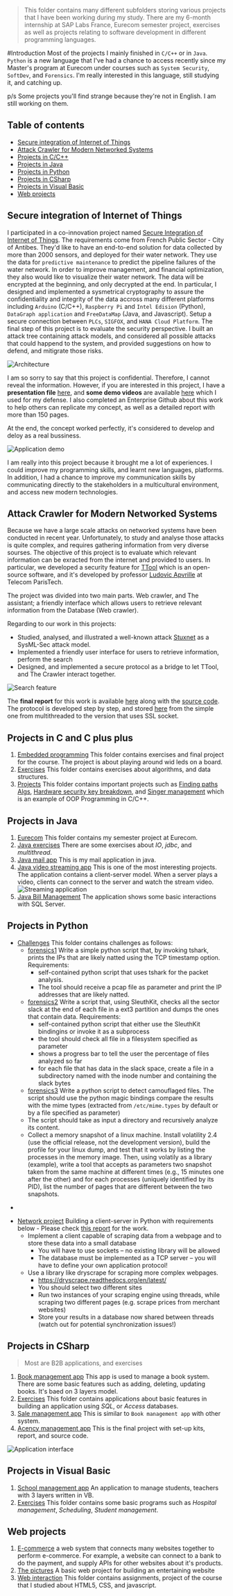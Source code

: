 >This folder contains many different subfolders storing various projects that I have been working during my study. There are my 6-month internship at SAP Labs France, Eurecom semester project, exercises as well as projects relating to software development in different programming languages.

#Introduction
Most of the projects I mainly finished in `C/C++` or in `Java`. `Python` is a new language that I've had a chance to access recently since my Master's program at Eurecom under courses such as `System Security`, `SoftDev`, and `Forensics`. I'm really interested in this language, still studying it, and catching up. 

p/s Some projects you'll find strange because they're not in English. I am still working on them.

## Table of contents
* [Secure integration of Internet of Things](#secure-integration-of-internet-of-things)
* [Attack Crawler for Modern Networked Systems](#attack-crawler-for-modern-networked-systems)
* [Projects in C/C++](#projects-in-c-and-c-plus-plus)
* [Projects in Java](#projects-in-java)
* [Projects in Python](#projects-in-python)
* [Projects in CSharp](#projects-in-sharp)
* [Projects in Visual Basic](#projects-in-visual-basic)
* [Web projects](#web-projects)


## Secure integration of Internet of Things
I participated in a co-innovation project named [Secure Integration of Internet of Things](http://scn.sap.com/community/labs/blog/2015/06/25/co-innovation-project-on-predictive-analytics-for-pipeline-integrity). The requirements come from French Public Sector - City of Antibes. They'd like to have an end-to-end solution for data collected by more than 2000 sensors, and deployed for their water network. They use the data for `predictive maintenance` to predict the pipeline failures of the water network. In order to improve management, and financial optimization, they also would like to visualize their water network. The data will be encrypted at the beginning, and only decrypted at the end. In particular, I designed and implemented a sysmetrical cryptography to assure the confidentiality and integrity of the data accross many different platforms including `Arduino` (C/C++), `Raspberry Pi` and `Intel Edision` (Python), `DataGraph application` and `FreeDataMap` (Java, and Javascript). Setup a secure connection between `PLCs`, `SIGFOX`, and `HANA Cloud Platform`. The final step of this project is to evaluate the security perspective. I built an attack tree containing attack models, and considered all possible attacks that could happend to the system, and provided suggestions on how to defend, and mitigrate those risks.

![Architecture](images/architecturediagram.png "Architecture Overview")

I am so sorry to say that this project is confidential. Therefore, I cannot reveal the information. However, if you are interested in this project, I have a **presentation file** [here](https://github.com/dandavid3000/Documents/blob/master/SecureIoT/SAP_Defense.pptx), and **some demo videos** are available [here](https://www.youtube.com/playlist?list=PLdaye8eh9RXBh5d2a3kdM_no-PMQ2ORsD) which I used for my defense. I also completed an Enterprise Github about this work to help others can replicate my concept, as well as a detailed report with more than 150 pages.

At the end, the concept worked perfectly, it's considered to develop and deloy as a real bussiness.

![Application demo](images/Concept.png "Application demo")

I am really into this project because it brought me a lot of experiences. I could improve my programming skills, and learnt new languages, platforms. In addition, I had a chance to improve my communication skills by communicating directly to the stakeholders in a multicultural environment, and access new modern technologies.

## Attack Crawler for Modern Networked Systems
Because we have a large scale attacks on networked systems have been conducted in recent year. Unfortunately, to study and analyse those attacks is quite complex, and requires gathering information from very diverse sourses.
The objective of this project is to evaluate which relevant information can be exracted from the internet and provided to users.
In particular, we developed a security feature for [TTool](http://ttool.telecom-paristech.fr/) which is an open-source software, and it's developed by professor [Ludovic Apvrille](http://perso.telecom-paristech.fr/~apvrille/) at Telecom ParisTech.

The project was divided into two main parts. Web crawler, and The assistant; a friendly interface which allows users to retrieve relevant information from the Database (Web crawler).

Regarding to our work in this projects:
* Studied, analysed, and illustrated a well-known attack [Stuxnet](https://en.wikipedia.org/wiki/Stuxnet) as a SysML-Sec attack model.
* Implemented a friendly user interface for users to retrieve information, perform the search
* Designed, and implemented a secure protocol as a bridge to let TTool, and The Crawler interact together.

![Search feature](images/ExternalSearch.png "Search feature")

The **final report** for this work is available [here](Java/Eurecom/SemesterFinalResult/FullSubmitted_Source/SemesterProjectReport_VO.pdf) along with the [source code](Java/Eurecom/SemesterFinalResult/FullSubmitted_Source/TTool.zip). The protocol is developed step by step, and stored [here](Java/Eurecom/SmallClient_Server/) from the simple one from multithreaded to the version that uses SSL socket.

## Projects in C and C plus plus

1. [Embedded programming](C/EmbeddedProgramming/Exercises)
This folder contains exercises and final project for the course. The project is about playing around wid leds on a board.
2. [Exercises](C/Exercises)
This folder contains exercises about algorithms, and data structures.
3. [Projects](C/Projects)
This folder contains important projects such as [Finding paths Algs](C/Projects/Algorithms), [Hardware security key breakdown](C/Projects/HardwareSec), and [Singer management](C/Projects/SingerManagement) which is an example of OOP Programming in C/C++.

## Projects in Java
1. [Eurecom](Java/Eurecom) This folder contains my semester project at Eurecom.
2. [Java exercises](Java/Projects/Exercises) There are some exercises about *IO*, *jdbc*, and *multithread*.
3. [Java mail app](Java/Projects/Final/JavaMailApp/0941037) This is my mail application in java.
4. [Java video streaming app](Java/Projects/Final/StreamingApplication) This is one of the most interesting projects. The application contains a client-server model. When a server plays a video, clients can connect to the server and watch the stream video.
![Streaming application](images/Streamingapplication.png "Streaming application")
5. [Java Bill Management](Java/Projects/BillManagement/) The application shows some basic interactions with SQL Server.

## Projects in Python

* [Challenges](Python/Challenges) This folder contains challenges as follows: 
  - [forensics1](Python/Challenges/Forensics1.py) Write a simple python script that, by invoking tshark, prints the IPs that are likely natted using the TCP timestamp option. Requirements: 
    - self-contained python script that uses tshark for the packet analysis. 
    - The tool should receive a pcap file as parameter and print the IP addresses that are likely natted. 
  - [forensics2](Python/Challenges/Forensics2.py) Write a script that, using SleuthKit, checks all the sector slack at the end of each file in a ext3 partition and dumps the ones that contain data. Requirements:
    - self-contained python script that either use the SleuthKit bindingins or invoke it as a subprocess
    - the tool should check all file in a filesystem specified as parameter
    - shows a progress bar to tell the user the percentage of files analyzed so far
    - for each file that has data in the slack space, create a file in a subdirectory named with the inode number and containing the slack bytes
  -  [forensics3](Python/Challenges/Forensics3.py) Write a python script to detect camouflaged files. The script should use the python magic bindings compare the results with the mime types (extracted from `/etc/mime.types` by default or by a file specified as parameter)
    - The script should take as input a directory and recursively analyze its content.
    - Collect a memory snapshot of a linux machine. Install volatility 2.4 (use the official release, not the development version), build the profile for your linux dump, and test that it works by listing the processes in the memory image. Then, using volatily as a library (example), write a tool that accepts as parameters two snapshot taken from the same machine at different times (e.g., 15 minutes one after the other) and for each processes (uniquely identified by its PID), list the number of pages that are different between the two snapshots.

-

* [Network project](Python/Network1_Project) Building a client-server in Python with requirements below - Please check [this report](Python/Network1_Project/Report.pdf) for the work.
  - Implement a client capable of scraping data from a webpage and to store
these data into a small database
    - You will have to use sockets – no existing library will be allowed
    - The database must be implemented as a TCP server – you will have to define your own application protocol!
  - Use a library like dryscrape for scraping more complex webpages.
    - https://dryscrape.readthedocs.org/en/latest/
    - You should select two different sites
    - Run two instances of your scraping engine using threads, while scraping two different pages (e.g. scrape prices from merchant websites)
    - Store your results in a database now shared between threads (watch out for potential synchronization issues!)

## Projects in CSharp
>Most are B2B applications, and exercises

1. [Book management app](CSharp/BookManagement/06k3021) This app is used to manage a book system. There are some basic features such as adding, deleting, updating books. It's baed on 3 layers model.
2. [Exercises](CSharp/Exercises) This folder contains applications about basic features in building an application using *SQL*, or *Access* databases.
3. [Sale management app](CSharp/SalesManagement/QLDaiLy) This is similar to `Book management app` with other system.
4. [Acency management app](CSharp/Final/SemesterProject/) This is the final project with set-up kits, report, and source code.

![Application interface](images/CSharp.png "Application interface")

## Projects in Visual Basic
1. [School management app](VisualBasic/FinalProject/AppliedManagementApplication) An application to manage students, teachers with 3 layers written in VB.
2. [Exercises](VisualBasic/Exercises) This folder contains some basic programs such as *Hospital management*, *Scheduling*, *Student management*.

## Web projects
1. [E-commerce](Web/E_Commerce) a web system that connects many websites together to perform e-commerce. For example, a website can connect to a bank to do the payment, and supply APIs for other websites about it's products.
2. [The pictures](Web/ThePictures) A basic web project for building an entertaining website
3. [Web interaction](Web/WebInt) This folder contains assignments, project of the course that I studied about HTML5, CSS, and javascript.
